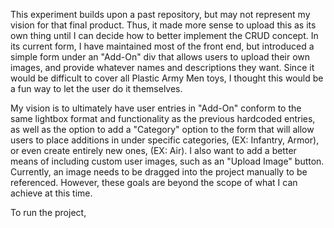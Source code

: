 This experiment builds upon a past repository, but may not represent my vision for that final product. Thus, it made more sense to upload this as its own thing until I can decide how to better implement the CRUD concept. In its current form, I have maintained most of the front end, but introduced a simple form under an "Add-On" div that allows users to upload their own images, and provide whatever names and descriptions they want. Since it would be difficult to cover all Plastic Army Men toys, I thought this would be a fun way to let the user do it themselves.

My vision is to ultimately have user entries in "Add-On" conform to the same lightbox format and functionality as the previous hardcoded entries, as well as the option to add a "Category" option to the form that will allow users to place additions in under specific categories, (EX: Infantry, Armor), or even create entirely new ones, (EX: Air). I also want to add a better means of including custom user images, such as an "Upload Image" button. Currently, an image needs to be dragged into the project manually to be referenced. However, these goals are beyond the scope of what I can achieve at this time.

To run the project, 
